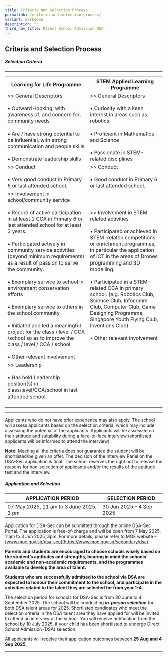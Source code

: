 ```yaml
---
title: Criteria and Selection Process
permalink: /criteria-and-selection-process/
variant: markdown
description: ""
third_nav_title: Direct School Admission DSA
---
```

## Criteria and Selection Process

##### Selection Criteria

<hr>
<table>
  <tbody><tr>
    <th>Learning for Life Programme</th>
    <th>STEM Applied Learning Programme</th>
  </tr>
  <tr>
		<td>&gt;&gt; General Descriptors<br><br>• Outward-looking, with awareness of, and concern for, community needs<br><br>• Are / have strong potential to be influential, with strong communication and people skills<br><br>• Demonstrate leadership skills</td>
    <td>&gt;&gt; General Descriptors<br><br>• Curiosity with a keen interest in areas such as robotics<br><br>• Proficient in Mathematics and Science<br><br>• Passionate in STEM-related disciplines</td>
  </tr>
  <tr>
    <td>&gt;&gt; Conduct<br><br>• Very good conduct in Primary 6 or last attended school.</td>
    <td>&gt;&gt; Conduct<br><br>• Good conduct in Primary 6 or last attended school.</td>
  </tr>
  <tr>
    <td>&gt;&gt; Involvement in school/community service<br><br>• Record of active participation in at least 1 CCA in Primary 6 or last attended school for at least 3 years.<br><br>•	Participated actively in community service activities (beyond minimum requirements) as a result of passion to serve the community.<br><br>•	Exemplary service to school in environment conservation efforts<br><br>• Exemplary service to others in the school community<br><br>• Initiated and led a meaningful project for the class / level / CCA /school so as to improve the class / level / CCA / school<br><br>•	Other relevant involvement<br></td>
    <td>&gt;&gt; Involvement in STEM related activities<br><br>• Participated or achieved in STEM-related competitions or enrichment programmes, in particular the application of ICT in the areas of Drones programming and 3D modelling.<br><br>•	Participated in a STEM-related CCA in primary school. (e.g. Robotics Club, Science Club, Infocomm Club, Computer Club, Game Designing Programme, Singapore Youth Flying Club, Inventions Club)<br><br>•	Other relevant involvement<br>
  </td></tr><tr>
		<td>&gt;&gt; Leadership<br><br>• Has held Leadership position(s) in class/level/CCA/school in last attended school.<br><br></td>
    <td></td>
  </tr>

  
</tbody></table>
 <hr>

Applicants who do not have prior experience may also apply. The school will assess applicants based on the selection criteria, which may include assessing the potential of the applicants. Applicants will be assessed on their attitude and suitability during a face-to-face interview (shortlisted applicants will be informed to attend the interview).

<b>Note:</b> Meeting all the criteria does not guarantee the student will be shortlisted/be given an offer. The decision of the Interview Panel on the DSA-Sec application is final. The school reserves the right not to release the reasons for non-selection of applicants and/or the results of the aptitude test and the interview.

##### Application and Selection

| APPLICATION PERIOD | SELECTION PERIOD |
| -------- | -------- |
|07 May 2025, 11 am to 3 June 2025, 3 pm|30 Jun 2025 – 4 Sep 2025|

Application for DSA-Sec can be submitted through the online DSA-Sec Portal. The application is free-of-charge and will be open from 7 May 2025, 11am to 3 Jun 2025, 3pm. For more details, please refer to MOE website – [www.moe.gov.sg/dsa-sec](https://www.moe.gov.sg/secondary/dsa).

**Parents and students are encouraged to choose schools wisely based on the student’s aptitudes and strengths, bearing in mind the schools’ academic and non-academic requirements, and the programmes available to develop the area of talent.**

**Students who are successfully admitted to the school via DSA are expected to honour their commitment to the school, and participate in the activities related to the talent they are selected for from year 1-4.**

The selection period for schools for DSA-Sec is from 30 June to 4 September 2025. The school will be conducting ***in-person selection*** for both DSA talent areas for 2025. Shortlisted candidates who meet the selection criteria in the DSA talent area they have applied for will be invited to attend an interview at the school. You will receive notification from the school by 10 July 2025, if your child has been shortlisted to undergo Direct School Admission (DSA) selection.

All applicants will receive their application outcomes between **25 Aug and 4 Sep 2025**. 

<hr>
